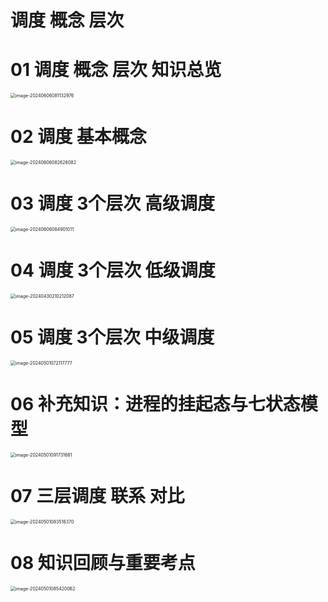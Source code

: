 # 调度 概念 层次



# 01 调度 概念 层次 知识总览

<img src="https://cvp.oss-cn-shanghai.aliyuncs.com/picgo/202406060811125.png" alt="image-20240606081132976" style="zoom: 50%;" />



# 02 调度 基本概念

<img src="https://cvp.oss-cn-shanghai.aliyuncs.com/picgo/202406060826339.png" alt="image-20240606082628082" style="zoom:50%;" />



# 03 调度 3个层次 高级调度

<img src="https://cvp.oss-cn-shanghai.aliyuncs.com/picgo/202406060849323.png" alt="image-20240606084901011" style="zoom:50%;" />



# 04 调度 3个层次 低级调度

<img src="https://cvp.oss-cn-shanghai.aliyuncs.com/picgo/202404302102288.png" alt="image-20240430210212087" style="zoom:50%;" />



# 05 调度 3个层次 中级调度

<img src="https://cvp.oss-cn-shanghai.aliyuncs.com/picgo/202405010721947.png" alt="image-20240501072117777" style="zoom:50%;" />



# 06 补充知识：进程的挂起态与七状态模型

<img src="https://cvp.oss-cn-shanghai.aliyuncs.com/picgo/202405010917063.png" alt="image-20240501091731681" style="zoom:50%;" />



# 07 三层调度 联系 对比

<img src="https://cvp.oss-cn-shanghai.aliyuncs.com/picgo/202405010835664.png" alt="image-20240501083516370" style="zoom:50%;" />



# 08 知识回顾与重要考点

<img src="https://cvp.oss-cn-shanghai.aliyuncs.com/picgo/202405010854300.png" alt="image-20240501085420062" style="zoom:50%;" />
